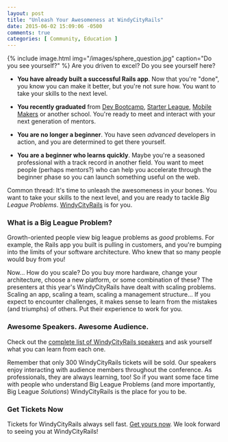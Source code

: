 ```yaml
---
layout: post
title: "Unleash Your Awesomeness at WindyCityRails"
date: 2015-06-02 15:09:06 -0500
comments: true
categories: [ Community, Education ]
---
```

{% include image.html img="/images/sphere_question.jpg" caption="Do you see yourself?" %}
Are you driven to excel? Do you see yourself here?

* **You have already built a successful Rails app**. Now that you're "done", you know you can make it better, but you're not sure how. You want to take your skills to the next level.

* **You recently graduated** from [Dev Bootcamp](http://devbootcamp.com), [Starter League](http://thestarterleague.com), [Mobile Makers](http://www.mobilemakers.co/) or another school. You're ready to meet and interact with your next generation of mentors.

* **You are no longer a beginner**. You have seen _advanced_ developers in action, and you are determined to get there yourself.

* **You are a beginner who learns quickly**. Maybe you're a seasoned professional with a track record in another field. You want to meet people (perhaps mentors?) who can help you accelerate through the beginner phase so you can launch something useful on the web.

<!--more-->

Common thread: It's time to unleash the awesomeness in your bones. You want to take your skills to the next level, and you are ready to tackle _Big League Problems_. [WindyCityRails](http://windycityrails.org) is for you.

### What is a Big League Problem?

Growth-oriented people view big league problems as _good_ problems. For example, the Rails app you built is pulling in customers, and you're bumping into the limits of your software architecture. Who knew that so many people would buy from you! 

Now... How do you scale? Do you buy more hardware, change your architecture, choose a new platform, or some combination of these? The presenters at this year's WindyCityRails have dealt with scaling problems. Scaling an app, scaling a team, scaling a management structure... If you expect to encounter challenges, it makes sense to learn from the mistakes (and triumphs) of others. Put their experience to work for you.

### Awesome Speakers. Awesome Audience.

Check out the [complete list of WindyCityRails speakers](http://www.windycityrails.org/schedule/) and ask yourself what you can learn from each one.

Remember that only 300 WindyCityRails tickets will be sold. Our speakers enjoy interacting with audience members throughout the conference. As professionals, they are always learning, too! So if you want some face time with people who understand Big League Problems (and more importantly, Big League _Solutions_) WindyCityRails is the place for you to be.

### Get Tickets Now

Tickets for WindyCityRails always sell fast. [Get yours now](http://www.windycityrails.org/register/). We look forward to seeing you at WindyCityRails! 
